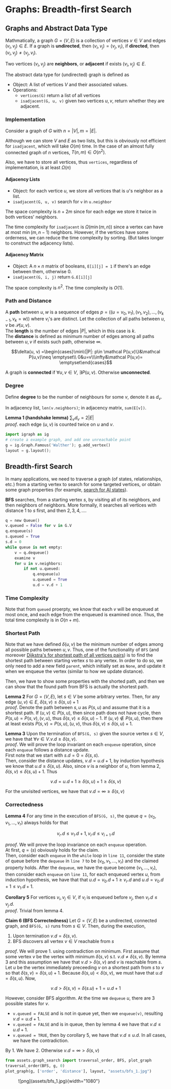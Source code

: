 # Graphs: Breadth-first Search

## Graphs and Abstract Data Type
Mathmatically, a graph $G = (V, E)$ is a collection of vertices $v\in V$ and edges $(v_i, v_j) \in E$. If a graph is __undirected__, then $(v_i, v_j) = (v_j, v_i)$, if __directed__, then $(v_i, v_j) \neq (v_j, v_i)$. 

Two vertices $(v_i, v_j)$ are __neighbors__, or __adjacent__ if exists $(v_i, v_j) \in E$. 

The abstract data type for (undirected) graph is defined as 
- Object: A list of vertices $V$ and their associated values.
- Operations:
  - `vertices(G)` return a list of all vertices
  - `isadjacent(G, u, v)` given two vertices $u,v$, return whether they are adjacent.

### Implementation
Consider a graph of $G$ with $n = |V|, m = |E|$. 

Although we can store $V$ and $E$ as two lists, but this is obviously not efficient for `isadjacent`, which will take $O(m)$ time. In the case of an almost fully connected graph of $n$ vertices, $T(n, m) \in O(n^2)$.

Also, we have to store all vertices, thus `vertices`, regardless of implementation, is at least $\Omega(n)$

#### Adjacency Lists
- Object: for each vertice $u$, we store all vertices that is $u$'s neighbor as a list. 
- `isadjacent(G, u, v)` search for `v` in `u.neighbor`

The space complexity is $n + 2m$ since for each edge we store it twice in both vertices' neighbors. 

The time complexity for `isadjacent` is $\Omega(\min(m,n))$ since a vertex can have at most $\min(m,n-1)$ neighbors. However, if the vertices have some orderness, we can reduce the time complexity by sorting. (But takes longer to construct the adjacency lists). 

#### Adjacency Matrix
- Object: A $n\times n$ matrix of booleans, `E[i][j] = 1` if there's an edge between them, otherwise $0$. 
- `isadjacent(G, i, j)` return `G.E[i][j]`

The space complexity is $n^2$. The time complexity is $O(1)$. 


### Path and Distance
A __path__ between $u, w$ is a sequence of edges $p = ((u = v_0, v_1), (v_1, v_2), ..., (v_{k-1}, v_k = w))$ where $v_i$'s are distinct. Let the collection of all paths between $u, v$ be $\mathcal P(u,v)$.   
The __length__ is the number of edges $|P|$, which in this case is $k$.  
The __distance__ is defined as minimum number of edges among all paths between $u,v$ if exists such path, otherwise $\infty$. 

$$\delta(u, v) =\begin{cases}\min\{|P|: p\in \mathcal P(u,v)\}&\mathcal P(u,v)\neq \emptyset\\ 
0&u=v\\\infty&\mathcal P(u,v)= \emptyset\end{cases}$$

A graph is __connected__ if $\forall u, v\in V$, $\exists P(u,v)$. Otherwise __unconnected__. 




### Degree 
Define __degree__ to be the number of neighbours for some $v$, denote it as $d_v$. 

In adjacency list, `len(v.neighbors)`; in adjacency matrix, `sum(E[v])`. 

__Lemma 1 (handshake lemma)__ $\sum_v d_v = 2|E|$  
_proof_. each edge $(u,v)$ is counted twice on $u$ and $v$. 


```python
import igraph as ig
# create a example graph, and add one unreachable point
g = ig.Graph.Famous('Walther'); g.add_vertex()
layout = g.layout();
```

## Breadth-first Search

In many applications, we need to traverse a graph (of states, relationships, etc.) from a starting vertex to search for some targeted vertices, or obtain some graph properties (for example, [search for AI states](../../aiml/csc384/usearch.md)). 

__BFS__ searches, from a starting vertex $s$, by visiting all of its neighbors, and then neighbors of neighbors. More formally, it searches all vertices with distance $1$ to $s$ first, and then $2, 3, 4,...$.

```python title="BFS(G, s)" linenums="1"
q = new Queue()
v.queued = False for v in G.V
q.enqueue(s)
s.queued = True
s.d = 0
while queue is not empty:
    v = q.dequeue()
    examine v
    for u in v.neighbors:
        if not u.queued:
            q.enqueue(u)
            u.queued = True
            u.d = v.d + 1
```

### Time Complexity
Note that from `queued` proerpty, we know that each $v$ will be enqueued at most once, and each edge from the enqueued is examined once. Thus, the total time complexity is in $O(n+m)$.

### Shortest Path
Note that we have defined $\delta(u,v)$ be the minimum number of edges among all possible paths between $u,v$. Thus, one of the functionality of `BFS` (and moreover [Dijkstra's for shortest path of all vertices pairs](../csc373/greedy_algorithm.md)) is to find the shortest path between starting vertex $s$ to any vertex. In order to do so, we only need to add a new field `parent`, which initially set as `None`, and update it when we enqueue the vertex (similar to how we update distance). 

Then, we have to show some properties with the shorted path, and then we can show that the found path from BFS is actually the shortest path. 

__Lemma 2__ For $G=(V,E)$, let $s\in V$ be some arbitrary vertex. Then, for any edge $(u,v)\in E$, $\delta(s,v) \leq \delta(s,u)+1$   
_proof_. Denote the path between $s, u$ as $P(s,u)$ and assume that it is a shortest path. If $(u,v) \in P(s,u)$, then since path does not have cycle, then $P(s,u) = P(s, v) , (v, u)$, thus $\delta(s, v) \leq \delta(s, u) - 1$. If $(u,v) \not\in P(s,u)$, then there at least exists $P(s, v) = P(s, u), (u, v)$, thus $\delta(s, v) \leq \delta(s, u) + 1$.

__Lemma 3__ Upon the termination of `BFS(G, s)` given the source vertex $s\in V$, we have that $\forall v\in V. v.d \geq \delta(s, v)$.   
_proof_. We will prove the loop invariant on each `enqueue` operation, since each `enqueue` follows a distance update.   
First note that we start with $s.d = 0 = \delta(s, s)$.  
Then, consider the distance updates, $v.d = u.d + 1$, by induction hypothesis we know that  $u.d \geq \delta(s, u)$. Also, since $v$ is a neighbor of $u$, from lemma 2, $\delta(s, v) \leq \delta(s, u) + 1$. Thus

$$v.d = u.d + 1 \geq \delta(s,u)+ 1\geq \delta(s,v)$$

For the unvisited vertices, we have that $v.d = \infty \geq \delta(s,v)$

### Correctedness

__Lemma 4__ For any time in the execution of `BFS(G, s)`, the queue $q = (v_0, v_1, ..., v_r)$ always holds for that 

$$v_r.d \leq v_1.d+1, v_i.d \leq v_{i+1}.d$$

_proof_. We will prove the loop invariance on each `enqueue` operation.  
At first, $q = (s)$ obviously holds for the claim.  
Then, consider each `enqueue` in the `while` loop in `line 11`, consider the state of queue before the `dequeue` in `line 7` to be $(v_0, v_1, ..., v_r)$ and the claimed property holds. After the `dequeue`, we have the queue become $(v_1, ..., v_r)$, then consider each `enqueue` on `line 11`, for each enqueued vertex $u$, from induction hypothesis, we have that that $u.d = v_0.d + 1 \geq v_r.d$ and $u.d = v_0.d + 1 \leq v_1.d + 1$. 

__Corollary 5__ For vertices $v_i, v_j \in V$, if $v_i$ is enqueued before $v_j$, then $v_i.d \leq v_j.d$.  
_proof_. Trivial from lemma 4. 

__Claim 6 (BFS Correctedness)__ Let $G=(V,E)$ be a undirected, connected graph, and `BFS(G, s)` runs from $s\in V$. Then, during the execution, 
1. Upon termination $v.d = \delta(s, v)$. 
2. BFS discovers all vertex $v\in V$ reachable from $s$



_proof_. We will prove 1. using contradiction on minimum. First assume that some vertex $v$ be the vertex with minimum $\delta(s,v)$ s.t. $v.d \neq \delta(s, v)$. By lemma 3 and this assumption we have that $v.d > \delta (s,v)$ and $v$ is reachable from $s$. Let $u$ be the vertex immediately preceeding $v$ on a shortest path from $s$ to $v$ so that $\delta(s,v) = \delta(s,u)+1$. Because $\delta(s,u) < \delta(s,v)$, we must have that $u.d = \delta(s,u)$. Now, 

$$v.d > \delta(s,v) = \delta(s.u) + 1 = u.d + 1$$

However, consider BFS algorithm. At the time we `dequeue` $u$, there are 3 possible states for $v$. 
- `v.queued = FALSE` and is not in queue yet, then we `enqueue(v)`, resulting $v.d = u.d + 1$.
- `v.queued = FALSE` and is in queue, then by lemma 4 we have that $v.d \leq u.d + 1$.
- `v.queued = TRUE`, then by corollary 5, we have that $v.d \leq u.d$.
In all cases, we have the contradiction. 

By 1. We have 2. Otherwise $v.d = \infty > \delta(s, v)$


```python
from assets.graph_search import traversal_order, BFS, plot_graph
traversal_order(BFS, g, 0)
plot_graph(g, ['order', 'distance'], layout, "assets/bfs_1.jpg")
```

<figure markdown>
  ![png](assets/bfs_1.jpg){width="1080"}
</figure>


    

